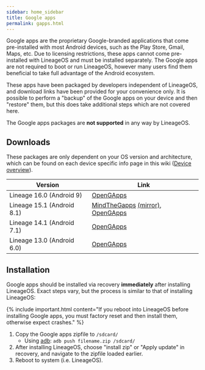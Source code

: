 ```yaml
---
sidebar: home_sidebar
title: Google apps
permalink: gapps.html
---
```

Google apps are the proprietary Google-branded applications that come pre-installed with most Android devices, such as the Play Store, Gmail, Maps, etc.
Due to licensing restrictions, these apps cannot come pre-installed with LineageOS and must be installed separately. The Google apps are not required to
boot or run LineageOS, however many users find them beneficial to take full advantage of the Android ecosystem.

These apps have been packaged by developers independent of LineageOS, and download links have been provided for your convenience only. It is possible to perform
a "backup" of the Google apps on your device and then "restore" them, but this does take additional steps which are not covered here.

The Google apps packages are **not supported** in any way by LineageOS.

## Downloads

These packages are only dependent on your OS version and architecture, which can be found on each device specific info page in this wiki ([Device overview](devices.html)).

|Version                   |Link                                                   |
|--------------------------|-------------------------------------------------------|
|Lineage 16.0 (Android 9)  |[OpenGApps](http://opengapps.org/?api=9.0&variant=nano)|
|Lineage 15.1 (Android 8.1)|[MindTheGapps](http://downloads.codefi.re/jdcteam/javelinanddart/gapps) [(mirror)](https://androidfilehost.com/?w=files&flid=170282), [OpenGApps](http://opengapps.org/?api=8.1&variant=nano)|
|Lineage 14.1 (Android 7.1)|[OpenGApps](http://opengapps.org/?api=7.1&variant=nano)|
|Lineage 13.0 (Android 6.0)|[OpenGApps](http://opengapps.org/?api=6.0&variant=nano)|

## Installation

Google apps should be installed via recovery **immediately** after installing LineageOS. Exact steps vary, but the process is similar to that of installing LineageOS:

{% include important.html content="If you reboot into LineageOS before installing Google apps, you must factory reset and then install them, otherwise expect crashes." %}

1. Copy the Google apps zipfile to `/sdcard/`
    * Using [adb](adb_fastboot_guide.html): `adb push filename.zip /sdcard/`
2. After installing LineageOS, choose "install zip" or "Apply update" in recovery, and navigate to the zipfile loaded earlier.
3. Reboot to system (i.e. LineageOS).
